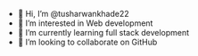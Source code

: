 - 👋 Hi, I’m @tusharwankhade22
- 👀 I’m interested in Web development 
- 🌱 I’m currently learning full stack development 
- 💞️ I’m looking to collaborate on GitHub 




<!---
tusharwankhade22/tusharwankhade22 is a ✨ special ✨ repository because its `README.md` (this file) appears on your GitHub profile.
You can click the Preview link to take a look at your changes.
--->
